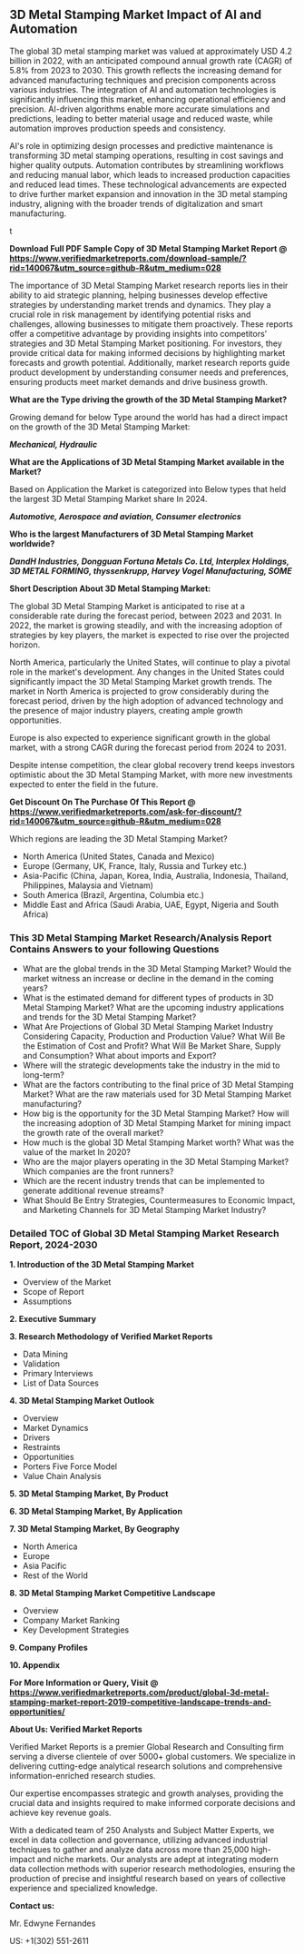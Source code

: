 <h2>3D Metal Stamping Market Impact of AI and Automation</h2><p>The global 3D metal stamping market was valued at approximately USD 4.2 billion in 2022, with an anticipated compound annual growth rate (CAGR) of 5.8% from 2023 to 2030. This growth reflects the increasing demand for advanced manufacturing techniques and precision components across various industries. The integration of AI and automation technologies is significantly influencing this market, enhancing operational efficiency and precision. AI-driven algorithms enable more accurate simulations and predictions, leading to better material usage and reduced waste, while automation improves production speeds and consistency.</p><p>AI's role in optimizing design processes and predictive maintenance is transforming 3D metal stamping operations, resulting in cost savings and higher quality outputs. Automation contributes by streamlining workflows and reducing manual labor, which leads to increased production capacities and reduced lead times. These technological advancements are expected to drive further market expansion and innovation in the 3D metal stamping industry, aligning with the broader trends of digitalization and smart manufacturing.</p>t</p><p id="" class=""><strong>Download Full PDF Sample Copy of 3D Metal Stamping Market Report @ <a href="https://www.verifiedmarketreports.com/download-sample/?rid=140067&utm_source=github-R&utm_medium=028" target="_blank">https://www.verifiedmarketreports.com/download-sample/?rid=140067&utm_source=github-R&utm_medium=028</a></strong></p><p>The importance of&nbsp;3D Metal Stamping Market research reports lies in their ability to aid strategic planning, helping businesses develop effective strategies by understanding market trends and dynamics. They play a crucial role in risk management by identifying potential risks and challenges, allowing businesses to mitigate them proactively. These reports offer a competitive advantage by providing insights into competitors' strategies and 3D Metal Stamping Market positioning. For investors, they provide critical data for making informed decisions by highlighting market forecasts and growth potential. Additionally, market research reports guide product development by understanding consumer needs and preferences, ensuring products meet market demands and drive business growth.</p><p><strong>What are the&nbsp;Type driving the growth of the 3D Metal Stamping Market?</strong></p><p id="" class="">Growing demand for below Type around the world has had a direct impact on the growth of the 3D Metal Stamping Market:</p><em><strong>Mechanical, Hydraulic</strong></em></p><strong>What are the&nbsp;Applications&nbsp;of 3D Metal Stamping Market available in the Market?</strong></p><p id="" class="">Based on Application the Market is categorized into Below types that held the largest 3D Metal Stamping Market share In 2024.</p><em><strong>Automotive, Aerospace and aviation, Consumer electronics</strong></em></p><strong>Who is the largest Manufacturers of 3D Metal Stamping Market worldwide?</strong></p><p><em><strong>DandH Industries, Dongguan Fortuna Metals Co. Ltd, Interplex Holdings, 3D METAL FORMING, thyssenkrupp, Harvey Vogel Manufacturing, SOME</strong></em></p><p id="" class=""><strong>Short Description About 3D Metal Stamping Market:</strong></p><p>The global 3D Metal Stamping Market is anticipated to rise at a considerable rate during the forecast period, between 2023 and 2031. In 2022, the market is growing steadily, and with the increasing adoption of strategies by key players, the market is expected to rise over the projected horizon.</p><p>North America, particularly the United States, will continue to play a pivotal role in the market's development. Any changes in the United States could significantly impact the 3D Metal Stamping Market growth trends. The market in North America is projected to grow considerably during the forecast period, driven by the high adoption of advanced technology and the presence of major industry players, creating ample growth opportunities.</p><p>Europe is also expected to experience significant growth in the global market, with a strong CAGR during the forecast period from 2024 to 2031.</p><p>Despite intense competition, the clear global recovery trend keeps investors optimistic about the 3D Metal Stamping Market, with more new investments expected to enter the field in the future.</p><p id="" class=""><strong>Get Discount On The Purchase Of This Report @ <a href="https://www.verifiedmarketreports.com/ask-for-discount/?rid=140067&utm_source=github-R&utm_medium=028" target="_blank">https://www.verifiedmarketreports.com/ask-for-discount/?rid=140067&utm_source=github-R&utm_medium=028</a></strong></p>Which regions are leading the 3D Metal Stamping Market?</p><ul><li>North America (United States, Canada and Mexico)</li><li>Europe (Germany, UK, France, Italy, Russia and Turkey etc.)</li><li>Asia-Pacific (China, Japan, Korea, India, Australia, Indonesia, Thailand, Philippines, Malaysia and Vietnam)</li><li>South America (Brazil, Argentina, Columbia etc.)</li><li>Middle East and Africa (Saudi Arabia, UAE, Egypt, Nigeria and South Africa)</li></ul><h3 id="" class="">This 3D Metal Stamping Market Research/Analysis Report Contains Answers to your following Questions</h3><ul><li>What are the global trends in the 3D Metal Stamping Market? Would the market witness an increase or decline in the demand in the coming years?</li><li>What is the estimated demand for different types of products in 3D Metal Stamping Market? What are the upcoming industry applications and trends for the 3D Metal Stamping Market?</li><li>What Are Projections of Global 3D Metal Stamping Market Industry Considering Capacity, Production and Production Value? What Will Be the Estimation of Cost and Profit? What Will Be Market Share, Supply and Consumption? What about imports and Export?</li><li>Where will the strategic developments take the industry in the mid to long-term?</li><li>What are the factors contributing to the final price of 3D Metal Stamping Market? What are the raw materials used for 3D Metal Stamping Market manufacturing?</li><li>How big is the opportunity for the 3D Metal Stamping Market? How will the increasing adoption of 3D Metal Stamping Market for mining impact the growth rate of the overall market?</li><li>How much is the global 3D Metal Stamping Market worth? What was the value of the market In 2020?</li><li>Who are the major players operating in the 3D Metal Stamping Market? Which companies are the front runners?</li><li>Which are the recent industry trends that can be implemented to generate additional revenue streams?</li><li>What Should Be Entry Strategies, Countermeasures to Economic Impact, and Marketing Channels for 3D Metal Stamping Market Industry?</li></ul><h3 id="" class="">Detailed TOC of Global 3D Metal Stamping Market Research Report, 2024-2030</h3><p id="" class=""><strong>1. Introduction of the 3D Metal Stamping Market</strong></p><ul><li>Overview of the Market</li><li>Scope of Report</li><li>Assumptions</li></ul><p id="" class=""><strong>2. Executive Summary</strong></p><p id="" class=""><strong>3. Research Methodology of Verified Market Reports</strong></p><ul><li>Data Mining</li><li>Validation</li><li>Primary Interviews</li><li>List of Data Sources</li></ul><p id="" class=""><strong>4. 3D Metal Stamping Market Outlook</strong></p><ul><li>Overview</li><li>Market Dynamics</li><li>Drivers</li><li>Restraints</li><li>Opportunities</li><li>Porters Five Force Model</li><li>Value Chain Analysis</li></ul><p id="" class=""><strong>5. 3D Metal Stamping Market, By Product</strong></p><p id="" class=""><strong>6. 3D Metal Stamping Market, By Application</strong></p><p id="" class=""><strong>7. 3D Metal Stamping Market, By Geography</strong></p><ul><li>North America</li><li>Europe</li><li>Asia Pacific</li><li>Rest of the World</li></ul><p id="" class=""><strong>8. 3D Metal Stamping Market Competitive Landscape</strong></p><ul><li>Overview</li><li>Company Market Ranking</li><li>Key Development Strategies</li></ul><p id="" class=""><strong>9. Company Profiles</strong></p><p id="" class=""><strong>10. Appendix</strong></p><p id="" class=""><strong>For More Information or Query, Visit @ <a href="https://www.verifiedmarketreports.com/product/global-3d-metal-stamping-market-report-2019-competitive-landscape-trends-and-opportunities/" target="_blank">https://www.verifiedmarketreports.com/product/global-3d-metal-stamping-market-report-2019-competitive-landscape-trends-and-opportunities/</a></strong></p><p id="" class=""><strong>About Us: Verified Market Reports</strong></p><p id="" class="">Verified Market Reports is a premier Global Research and Consulting firm serving a diverse clientele of over 5000+ global customers. We specialize in delivering cutting-edge analytical research solutions and comprehensive information-enriched research studies.</p><p id="" class="">Our expertise encompasses strategic and growth analyses, providing the crucial data and insights required to make informed corporate decisions and achieve key revenue goals.</p><p id="" class="">With a dedicated team of 250 Analysts and Subject Matter Experts, we excel in data collection and governance, utilizing advanced industrial techniques to gather and analyze data across more than 25,000 high-impact and niche markets. Our analysts are adept at integrating modern data collection methods with superior research methodologies, ensuring the production of precise and insightful research based on years of collective experience and specialized knowledge.</p><p id="" class=""><strong>Contact us:</strong></p><p id="" class="">Mr. Edwyne Fernandes</p><p id="" class="">US: +1(302) 551-2611</p>